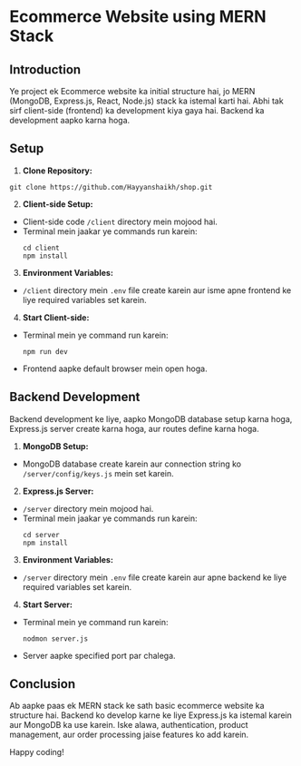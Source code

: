 # Ecommerce Website using MERN Stack

## Introduction

Ye project ek Ecommerce website ka initial structure hai, jo MERN (MongoDB, Express.js, React, Node.js) stack ka istemal karti hai. Abhi tak sirf client-side (frontend) ka development kiya gaya hai. Backend ka development aapko karna hoga.

## Setup

1. **Clone Repository:**
```
git clone https://github.com/Hayyanshaikh/shop.git
```
2. **Client-side Setup:**
- Client-side code `/client` directory mein mojood hai.
- Terminal mein jaakar ye commands run karein:
  ```
  cd client
  npm install
  ```

3. **Environment Variables:**
- `/client` directory mein `.env` file create karein aur isme apne frontend ke liye required variables set karein.

4. **Start Client-side:**
- Terminal mein ye command run karein:
  ```
  npm run dev
  ```
- Frontend aapke default browser mein open hoga.

## Backend Development

Backend development ke liye, aapko MongoDB database setup karna hoga, Express.js server create karna hoga, aur routes define karna hoga.

1. **MongoDB Setup:**
- MongoDB database create karein aur connection string ko `/server/config/keys.js` mein set karein.

2. **Express.js Server:**
- `/server` directory mein mojood hai.
- Terminal mein jaakar ye commands run karein:
  ```
  cd server
  npm install
  ```

3. **Environment Variables:**
- `/server` directory mein `.env` file create karein aur apne backend ke liye required variables set karein.

4. **Start Server:**
- Terminal mein ye command run karein:
  ```
  nodmon server.js
  ```
- Server aapke specified port par chalega.

## Conclusion

Ab aapke paas ek MERN stack ke sath basic ecommerce website ka structure hai. Backend ko develop karne ke liye Express.js ka istemal karein aur MongoDB ka use karein. Iske alawa, authentication, product management, aur order processing jaise features ko add karein.

Happy coding!
